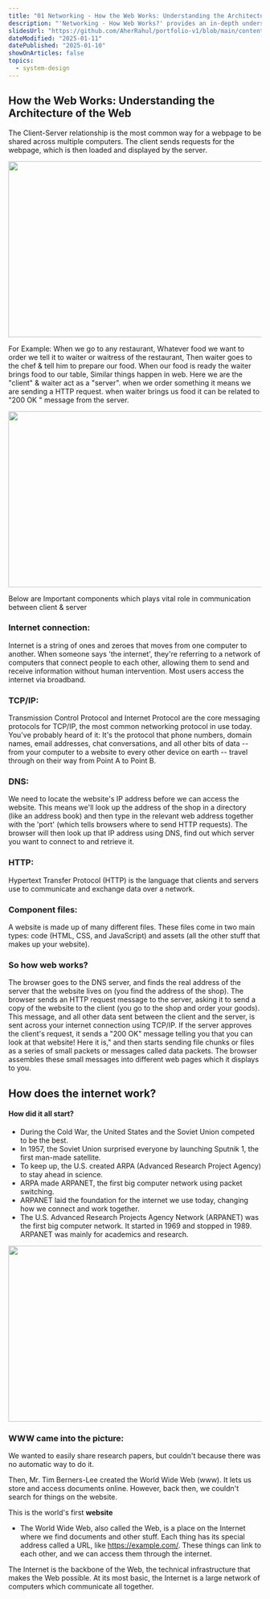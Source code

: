 ```yaml
---
title: "01 Networking - How the Web Works: Understanding the Architecture of the Web"
description: "'Networking - How Web Works?' provides an in-depth understanding of how the internet facilitates communication between users and servers. It begins with the basics of web browsers sending HTTP/HTTPS requests to servers and receiving responses. The role of DNS (Domain Name System) in translating domain names into IP addresses, which act as unique identifiers for devices on a network, is crucial.The topic delves into protocols like TCP/IP, which ensure reliable data transmission across networks, and explores concepts such as request-response cycles and status codes that define server interactions. "
slidesUrl: "https://github.com/AherRahul/portfolio-v1/blob/main/content/articles/how-web-works.md"
dateModified: "2025-01-11"
datePublished: "2025-01-10"
showOnArticles: false
topics:
  - system-design
---
```


## How the Web Works: Understanding the Architecture of the Web
The Client-Server relationship is the most common way for a webpage to be shared across multiple computers. 
The client sends requests for the webpage, which is then loaded and displayed by the server.

<img src= "https://res.cloudinary.com/duojkrgue/image/upload/v1736690721/Portfolio/simple-client-server_bixd8p.png" alt = "" width ="700" height = "350">


For Example: When we go to any restaurant, Whatever food we want to order we tell it to waiter or waitress 
of the restaurant, Then waiter goes to the chef & tell him to prepare our food. When our food is ready the 
waiter brings food to our table, Similar things happen in web. Here we are the "client" & waiter act as a 
"server". when we order something it means we are sending a HTTP request. when waiter brings us food it 
can be related to "200 OK " message from the server.

<img src= "https://res.cloudinary.com/duojkrgue/image/upload/v1736690721/Portfolio/watiter-customer_orjvoq.avif" alt = "" width ="700" height = "350">

Below are Important components which plays vital role in communication between client & server
### Internet connection:

Internet is a string of ones and zeroes that moves from one computer to another. When someone says 'the 
internet', they're referring to a network of computers that connect people to each other, allowing them 
to send and receive information without human intervention. Most users access the internet via broadband.

### TCP/IP:

Transmission Control Protocol and Internet Protocol are the core messaging protocols for TCP/IP, the most 
common networking protocol in use today. You've probably heard of it: It's the protocol that phone numbers,
 domain names, email addresses, chat conversations, and all other bits of data -- from your computer to a 
 website to every other device on earth -- travel through on their way from Point A to Point B.

### DNS:

We need to locate the website's IP address before we can access the website. This means we'll look up the 
address of the shop in a directory (like an address book) and then type in the relevant web address together 
with the 'port' (which tells browsers where to send HTTP requests). The browser will then look up that IP 
address using DNS, find out which server you want to connect to and retrieve it.

### HTTP:

Hypertext Transfer Protocol (HTTP) is the language that clients and servers use to communicate and exchange 
data over a network.

### Component files:

A website is made up of many different files. These files come in two main types: code (HTML, CSS, and 
JavaScript) and assets (all the other stuff that makes up your website).

### So how web works?

The browser goes to the DNS server, and finds the real address of the server that the website lives on 
(you find the address of the shop). The browser sends an HTTP request message to the server, asking it 
to send a copy of the website to the client (you go to the shop and order your goods). This message, 
and all other data sent between the client and the server, is sent across your internet connection using 
TCP/IP. If the server approves the client's request, it sends a "200 OK" message telling you that you 
can look at that website! Here it is," and then starts sending file chunks or files as a series of small 
packets or messages called data packets. The browser assembles these small messages into different web 
pages which it displays to you.

## How does the internet work?

#### How did it all start?

- During the Cold War, the United States and the Soviet Union competed to be the best.
- In 1957, the Soviet Union surprised everyone by launching Sputnik 1, the first man-made satellite.
- To keep up, the U.S. created ARPA (Advanced Research Project Agency) to stay ahead in science.
- ARPA made ARPANET, the first big computer network using packet switching.
- ARPANET laid the foundation for the internet we use today, changing how we connect and work together.
- The U.S. Advanced Research Projects Agency Network (ARPANET) was the first big computer network. It 
started in 1969 and stopped in 1989. ARPANET was mainly for academics and research.

<img src= "https://res.cloudinary.com/duojkrgue/image/upload/v1736700516/Portfolio/how-internet-started_m2jart.avif" alt = "" width ="700" height = "350">

### WWW came into the picture:
We wanted to easily share research papers, but couldn't because there was no automatic way to do it.

Then, Mr. Tim Berners-Lee created the World Wide Web (www). It lets us store and access documents online. 
However, back then, we couldn't search for things on the website.

This is the world's first **website**
- The World Wide Web, also called the Web, is a place on the Internet where we find documents and other 
stuff. Each thing has its special address called a URL, like https://example.com/. These things can link 
to each other, and we can access them through the internet.

The Internet is the backbone of the Web, the technical infrastructure that makes the Web possible. At its 
most basic, the Internet is a large network of computers which communicate all together.
